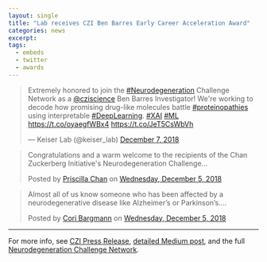```yaml
---
layout: single
title: "Lab receives CZI Ben Barres Early Career Acceleration Award"
categories: news
excerpt:
tags:
  - embeds
  - twitter
  - awards
---
```


<blockquote class="twitter-tweet" data-lang="en"><p lang="en" dir="ltr">Extremely honored to join the <a href="https://twitter.com/hashtag/Neurodegeneration?src=hash&amp;ref_src=twsrc%5Etfw">#Neurodegeneration</a> Challenge Network as a <a href="https://twitter.com/cziscience?ref_src=twsrc%5Etfw">@cziscience</a> Ben Barres Investigator! We&#39;re working to decode how promising drug-like molecules battle <a href="https://twitter.com/hashtag/proteinopathies?src=hash&amp;ref_src=twsrc%5Etfw">#proteinopathies</a> using interpretable <a href="https://twitter.com/hashtag/DeepLearning?src=hash&amp;ref_src=twsrc%5Etfw">#DeepLearning</a>. <a href="https://twitter.com/hashtag/XAI?src=hash&amp;ref_src=twsrc%5Etfw">#XAI</a> <a href="https://twitter.com/hashtag/ML?src=hash&amp;ref_src=twsrc%5Etfw">#ML</a> <a href="https://t.co/oyaegfWBx4">https://t.co/oyaegfWBx4</a> <a href="https://t.co/JeT5CsWbVh">https://t.co/JeT5CsWbVh</a></p>&mdash; Keiser Lab (@keiser_lab) <a href="https://twitter.com/keiser_lab/status/1070842830611013633?ref_src=twsrc%5Etfw">December 7, 2018</a></blockquote>
<script async src="https://platform.twitter.com/widgets.js" charset="utf-8"></script>

<div id="fb-root"></div>
<script>(function(d, s, id) {
  var js, fjs = d.getElementsByTagName(s)[0];
  if (d.getElementById(id)) return;
  js = d.createElement(s); js.id = id;
  js.src = 'https://connect.facebook.net/en_US/sdk.js#xfbml=1&version=v3.2';
  fjs.parentNode.insertBefore(js, fjs);
}(document, 'script', 'facebook-jssdk'));</script>

<div class="fb-post" data-href="https://www.facebook.com/priscilla/posts/10105559605258291" data-width="500" data-show-text="true"><blockquote cite="https://www.facebook.com/priscilla/posts/10105559605258291" class="fb-xfbml-parse-ignore"><p>Congratulations and a warm welcome to the recipients of the Chan Zuckerberg Initiative&#039;s Neurodegeneration Challenge...</p>Posted by <a href="https://www.facebook.com/priscilla">Priscilla Chan</a> on&nbsp;<a href="https://www.facebook.com/priscilla/posts/10105559605258291">Wednesday, December 5, 2018</a></blockquote></div>

<div class="fb-post" data-href="https://www.facebook.com/coribargmannscience/posts/2170182739667880" data-width="500" data-show-text="true"><blockquote cite="https://www.facebook.com/coribargmannscience/posts/2170182739667880" class="fb-xfbml-parse-ignore"><p>Almost all of us know someone who has been affected by a neurodegenerative disease like Alzheimer’s or Parkinson’s....</p>Posted by <a href="https://www.facebook.com/coribargmannscience/">Cori Bargmann</a> on&nbsp;<a href="https://www.facebook.com/coribargmannscience/posts/2170182739667880">Wednesday, December 5, 2018</a></blockquote></div>

---

For more info, see [CZI Press Release](https://www.chanzuckerberg.com/newsroom/czi-awards-over-51-million-to-fight-neurodegenerative-disorders-including-alzheimers-and-parkinsons), [detailed Medium post](https://medium.com/@cziscience/a-new-approach-to-solving-neurodegeneration-2aa50654ed04), and the full [Neurodegeneration Challenge Network](https://go.chanzuckerberg.com/NCN).